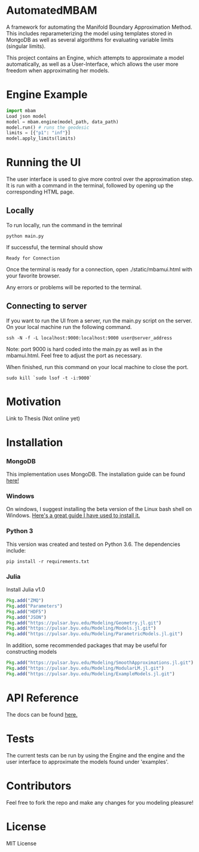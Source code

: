 # AutomatedMBAM
A framework for automating the Manifold Boundary Approximation Method. This includes
reparameterizing the model using templates stored in MongoDB as well as several algorithms for evaluating
variable limits (singular limits).

This project contains an Engine, which attempts to approximate
a model automatically, as well as a User-Interface, which allows the user more
freedom when approximating her models.

# Engine Example
```python
import mbam
Load json model
model = mbam.engine(model_path, data_path)
model.run() # runs the geodesic
limits = [{"p1": "inf"}]
model.apply_limits(limits)
```

# Running the UI
The user interface is used to give more control over the approximation step.
It is run with a command in the terminal, followed by opening up the corresponding
HTML page.

## Locally
To run locally, run the command in the temrinal

```
python main.py
```

If successful, the terminal should show
```
Ready for Connection
```

Once the terminal is ready for a connection, open ./static/mbamui.html with
your favorite browser.

Any errors or problems will be reported to the terminal.


## Connecting to server
If you want to run the UI from a server, run the main.py script on the server.
On your local machine run the following command.

```
ssh -N -f -L localhost:9000:localhost:9000 user@server_address
```
Note: port 9000 is hard coded into the main.py as well as in the mbamui.html. Feel free to adjust the port as necessary.

When finished, run this command on your local machine to close the port.

```
sudo kill `sudo lsof -t -i:9000`
```

# Motivation
Link to Thesis (Not online yet)

# Installation
### MongoDB
This implementation uses MongoDB. The installation guide can be found
[here!](https://docs.mongodb.com/manual/installation/)

### Windows
On windows, I suggest installing the beta version of the Linux bash shell on Windows.
[Here's a great guide I have used to install it.](https://www.howtogeek.com/249966/how-to-install-and-use-the-linux-bash-shell-on-windows-10/)

### Python 3
This version was created and tested on Python 3.6.
The dependencies include:
```terminal
pip install -r requirements.txt
```

### Julia
Install Julia v1.0
```julia
Pkg.add("ZMQ")
Pkg.add("Parameters")
Pkg.add("HDF5")
Pkg.add("JSON")
Pkg.add("https://pulsar.byu.edu/Modeling/Geometry.jl.git")
Pkg.add("https://pulsar.byu.edu/Modeling/Models.jl.git")
Pkg.add("https://pulsar.byu.edu/Modeling/ParametricModels.jl.git")
```

In addition, some recommended packages that may be useful for constructing models

``` julia
Pkg.add("https://pulsar.byu.edu/Modeling/SmoothApproximations.jl.git")
Pkg.add("https://pulsar.byu.edu/Modeling/ModularLM.jl.git")
Pkg.add("https://pulsar.byu.edu/Modeling/ExampleModels.jl.git")
```

# API Reference
The docs can be found [here.](http://automatedmbam.readthedocs.io/)

# Tests
The current tests can be run by using the Engine and the engine and the user interface
to approximate the models found under 'examples'.

# Contributors
Feel free to fork the repo and make any changes for you modeling pleasure!

# License
MIT License
